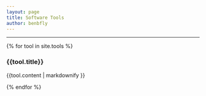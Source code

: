 ```yaml
---
layout: page
title: Software Tools
author: benbfly
---
```


***

{% for tool in site.tools %}

### {{tool.title}}
{{tool.content | markdownify }}

{% endfor %}
